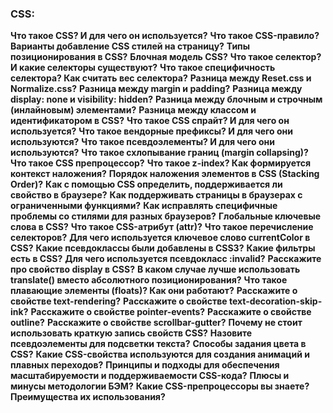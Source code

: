 <h3>
  <span>CSS:</span>
</h3>

**Что такое CSS? И для чего он используется?**
**Что такое CSS-правило?**
**Варианты добавление CSS стилей на страницу?**
**Типы позиционирования в CSS?**
**Блочная модель CSS?**
**Что такое селектор? И какие селекторы существуют?**
**Что такое специфичность селектора? Как считать вес селектора?**
**Разница между Reset.css и Normalize.css?**
**Разница между margin и padding?**
**Разница между display: none и visibility: hidden?**
**Разница между блочным и строчным (инлайновым) элементами?**
**Разница между классом и идентификатором в CSS?**
**Что такое CSS спрайт? И для чего он используется?**
**Что такое вендорные префиксы? И для чего они используются?**
**Что такое псевдоэлементы? И для чего они используются?**
**Что такое схлопывание границ (margin collapsing)?**
**Что такое CSS препроцессор?**
**Что такое z-index? Как формируется контекст наложения?**
**Порядок наложения элементов в CSS (Stacking Order)?**
**Как с помощью CSS определить, поддерживается ли свойство в браузере?**
**Как поддерживать страницы в браузерах с ограниченными функциями?**
**Как исправлять специфичные проблемы со стилями для разных браузеров?**
**Глобальные ключевые слова в CSS?**
**Что такое CSS-атрибут (attr)?**
**Что такое перечисление селекторов?**
**Для чего используется ключевое слово currentColor в CSS?**
**Какие псевдоклассы были добавлены в CSS3?**
**Какие фильтры есть в CSS?**
**Для чего используется псевдокласс :invalid?**
**Расскажите про свойство display в CSS?**
**В каком случае лучше использовать translate() вместо абсолютного позиционирования?**
**Что такое плавающие элементы (floats)? Как они работают?**
**Расскажите о свойстве text-rendering?**
**Расскажите о свойстве text-decoration-skip-ink?**
**Расскажите о свойстве pointer-events?**
**Расскажите о свойстве outline?**
**Расскажите о свойстве scrollbar-gutter?**
**Почему не стоит использовать краткую запись свойств CSS?**
**Назовите псевдоэлементы для подсветки текста?**
**Способы задания цвета в CSS?**
**Какие CSS-свойства используются для создания анимаций и плавных переходов?**
**Принципы и подходы для обеспечения масштабируемости и поддерживаемости CSS-кода?**
**Плюсы и минусы методологии БЭМ?**
**Какие CSS-препроцессоры вы знаете? Преимущества их использования?**